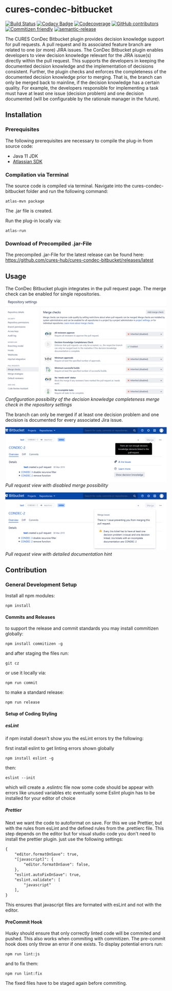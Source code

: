 # cures-condec-bitbucket

[![Build Status](https://travis-ci.org/cures-hub/cures-condec-bitbucket.svg?branch=master)](https://travis-ci.org/cures-hub/cures-condec-bitbucket)
[![Codacy Badge](https://api.codacy.com/project/badge/Grade/bd8ee189f9e7474e850c60fa81b50d11)](https://www.codacy.com/app/UHD/cures-condec-bitbucket?utm_source=github.com&utm_medium=referral&utm_content=cures-hub/cures-condec-bitbucket&utm_campaign=Badge_Grade)
[![Codecoverage](https://codecov.io/gh/cures-hub/cures-condec-bitbucket/branch/master/graph/badge.svg)](https://codecov.io/gh/cures-hub/cures-condec-bitbucket/branch/master)
[![GitHub contributors](https://img.shields.io/github/contributors/cures-hub/cures-condec-bitbucket.svg)](https://github.com/cures-hub/cures-condec-bitbucket/graphs/contributors)
[![Commitizen friendly](https://img.shields.io/badge/commitizen-friendly-brightgreen.svg)](http://commitizen.github.io/cz-cli/)
[![semantic-release](https://img.shields.io/badge/%20%20%F0%9F%93%A6%F0%9F%9A%80-semantic--release-e10079.svg)](https://github.com/semantic-release/semantic-release)

The CURES ConDec Bitbucket plugin provides decision knowledge support for pull requests.
A pull request and its associated feature branch are related to one (or more) JIRA issues.
The ConDec Bitbucket plugin enables developers to view decision knowledge relevant for the JIRA issue(s) directly within the pull request.
This supports the developers in keeping the documented decision knowledge and the implementation of decisions consistent.
Further, the plugin checks and enforces the completeness of the documented decision knowledge prior to merging.
That is, the branch can only be merged back to mainline, if the decision knowledge has a certain quality.
For example, the developers responsible for implementing a task must have at least one issue (decision problem) and one decision documented (will be configurable by the rationale manager in the future).

## Installation

### Prerequisites

The following prerequisites are necessary to compile the plug-in from source code:

- Java 11 JDK
- [Atlassian SDK](https://developer.atlassian.com/docs/getting-started/set-up-the-atlassian-plugin-sdk-and-build-a-project)

### Compilation via Terminal

The source code is compiled via terminal.
Navigate into the cures-condec-bitbucket folder and run the following command:

```
atlas-mvn package
```

The .jar file is created.

Run the plug-in locally via:

```
atlas-run
```

### Download of Precompiled .jar-File

The precompiled .jar-File for the latest release can be found here: https://github.com/cures-hub/cures-condec-bitbucket/releases/latest

## Usage

The ConDec Bitbucket plugin integrates in the pull request page.
The merge check can be enabled for single repositories.
![Configuration of the merge check](https://github.com/cures-hub/cures-condec-bitbucket/raw/master/doc/repository_settings.png)
*Configuration possibility of the decision knowledge completeness merge check in the repository settings* 

The branch can only be merged if at least one decision problem and one decision is documented for every associated Jira issue.

![Bitbucket ConDec plug-in](https://github.com/cures-hub/cures-condec-bitbucket/raw/master/doc/merge_check_tooltip.png)
*Pull request view with disabled merge possibility* 

![Bitbucket ConDec plug-in](https://github.com/cures-hub/cures-condec-bitbucket/raw/master/doc/merge_check_detail.png)
*Pull request view with detailed documentation hint* 

## Contribution

### General Development Setup
Install all npm modules:

```
npm install
```

#### Commits and Releases

to support the release and commit standards you may install commitizen globally:

```
npm install commitizen -g
```
and after staging the files run:

```
git cz
```

or use it locally via:

```
npm run commit
```


to make a standard release:

```
npm run release
```

#### Setup of Coding Styling

##### esLint
if npm install doesn't show you the esLint errors try the following:

first install eslint to get linting errors shown globally

```
npm install eslint -g
```

then:

```
eslint --init
```

which will create a .eslintrc file
now some code should be appear with errors like unused variables etc
eventually some Eslint plugin has to be installed for your editor of choice

##### Prettier
Next we want the code to autoformat on save.
For this we use Prettier, but with the rules from esLint and the defined rules from the .prettierc file.
This step depends on the editor but for visual studio code you don't need to install the prettier plugin.
just use the following settings:

```
{
    "editor.formatOnSave": true,
    "[javascript]": {
        "editor.formatOnSave": false,
    },
    "eslint.autoFixOnSave": true,
    "eslint.validate": [
        "javascript"
    ],
}
```

This ensures that javascript files are formated with esLint and not with the editor.

#### PreCommit Hook
Husky should ensure that only correctly linted code will be commited and pushed.
This also works when commiting with commitizen.
The pre-commit hook does only throw an error if one exists.
To display potential errors run:

```
npm run lint:js
```

and to fix them:

```
npm run lint:fix
```

The fixed files have to be staged again before commiting.